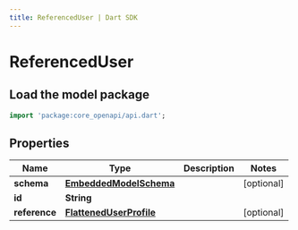 ```yaml
---
title: ReferencedUser | Dart SDK
---
```


# ReferencedUser

## Load the model package
```dart
import 'package:core_openapi/api.dart';
```

## Properties
Name | Type | Description | Notes
------------ | ------------- | ------------- | -------------
**schema** | [**EmbeddedModelSchema**](EmbeddedModelSchema) |  | [optional] 
**id** | **String** |  | 
**reference** | [**FlattenedUserProfile**](FlattenedUserProfile) |  | [optional] 




